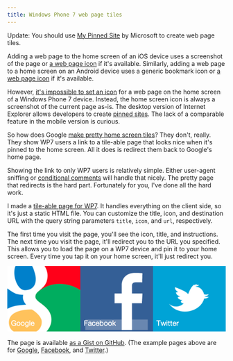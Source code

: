 ```yaml
---
title: Windows Phone 7 web page tiles
---
```


<aside>Update: You should use <a href="http://www.buildmypinnedsite.com/">My Pinned Site</a> by Microsoft to create web page tiles.</aside>

Adding a web page to the home screen of an iOS device uses a
screenshot of the page or [a web page icon][1] if it's available.
Similarly, adding a web page to a home screen on an Android device
uses a generic bookmark icon or [a web page icon][2] if it's
available.

However, [it's impossible to set an icon][3] for a web page on the
home screen of a Windows Phone 7 device. Instead, the home screen
icon is always a screenshot of the current page as-is. The desktop
version of Internet Explorer allows developers to create [pinned
sites][4]. The lack of a comparable feature in the mobile version
is curious.

So how does Google [make pretty home screen tiles][5]? They don't,
really. They show WP7 users a link to a tile-able page that looks
nice when it's pinned to the home screen. All it does is redirect
them back to Google's home page.

Showing the link to only WP7 users is relatively simple. Either
user-agent sniffing or [conditional comments][6] will handle that
nicely. The pretty page that redirects is the hard part. Fortunately
for you, I've done all the hard work.

I made a [tile-able page for WP7][7]. It handles everything on the
client side, so it's just a static HTML file. You can customize the
title, icon, and destination URL with the query string parameters
`title`, `icon`, and `url`, respectively.

The first time you visit the page, you'll see the icon, title, and
instructions. The next time you visit the page, it'll redirect you
to the URL you specified. This allows you to load the page on a WP7
device and pin it to your home screen. Every time you tap it on
your home screen, it'll just redirect you.

![Example home screen tiles][8]

The page is available [as a Gist on GitHub][9]. (The example pages
above are for [Google][10], [Facebook][11], and [Twitter][12].)

[1]: https://developer.apple.com/library/IOs/#documentation/AppleApplications/Reference/SafariWebContent/ConfiguringWebApplications/ConfiguringWebApplications.html
[2]: http://stackoverflow.com/questions/1951381/configuring-android-web-applications
[3]: http://stackoverflow.com/questions/5994380/windows-phone-7-internet-shortcut-icon
[4]: http://msdn.microsoft.com/en-us/library/IE/gg491731(v=vs.85).aspx
[5]: http://www.russellbeattie.com/blog/creating-a-pinnable-windows-phone-7-tile-for-your-website-like-google
[6]: http://blogs.msdn.com/b/iemobile/archive/2010/12/08/targeting-mobile-optimized-css-at-windows-phone-7.aspx
[7]: /static/pages/2012-02-03-wp7-tile.html
[8]: /static/images/2012/02/03/web-page-tiles.png
[9]: https://gist.github.com/tfausak/1727983
[10]: /static/pages/2012-02-03-wp7-tile.html?title=Google&icon=http://i.imgur.com/4UNSv.png&url=https://www.google.com/
[11]: /static/pages/2012-02-03-wp7-tile.html?title=Facebook&icon=http://i.imgur.com/wXxZR.png&url=https://www.facebook.com/
[12]: /static/pages/2012-02-03-wp7-tile.html?title=Twitter&icon=http://i.imgur.com/lfyve.png&url=https://twitter.com/
